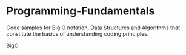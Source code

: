 # Programming-Fundamentals
Code samples for Big O notation, Data Structures and Algorithms that constitute the basics of understanding coding principles.

[BigO](../Programming-Fundamentals)
